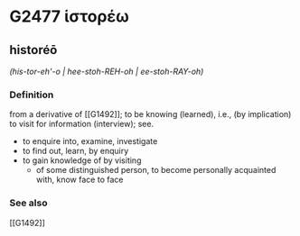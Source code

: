 # G2477 ἱστορέω

## historéō

_(his-tor-eh'-o | hee-stoh-REH-oh | ee-stoh-RAY-oh)_

### Definition

from a derivative of [[G1492]]; to be knowing (learned), i.e., (by implication) to visit for information (interview); see.

- to enquire into, examine, investigate
- to find out, learn, by enquiry
- to gain knowledge of by visiting
  - of some distinguished person, to become personally acquainted with, know face to face

### See also

[[G1492]]

